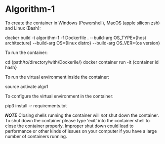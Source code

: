 # Algorithm-1
To create the container in Windows (Powershell), MacOS (apple silicon zsh) and Linux (Bash):

  docker build -t algorithm-1 -f Dockerfile .
    --build-arg OS_TYPE={host architecture} 
    --build-arg OS={linux distro}
    --build-arg OS_VER={os version}

To run the container: 

  cd {path/to/directory/with/Dockerile/}
  docker container run -it {container id hash}


To run the virtual environment inside the container:

  source activate algo1

To configure the virtual environment in the container:

  pip3 install -r requirements.txt


***NOTE***
Closing shells running the container will *not* shut down the container. 
To shut down the container please type 'exit' into the container shell
to close the container properly. Improper shut down could lead to 
performance or other kinds of issues on your computer if you have a 
large number of containers running.

